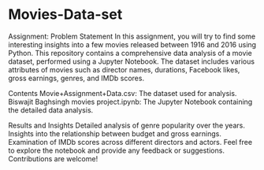 # Movies-Data-set
Assignment: Problem Statement
In this assignment, you will try to find some interesting insights into a few movies released between 1916 and 2016 using Python.
This repository contains a comprehensive data analysis of a movie dataset, performed using a Jupyter Notebook. The dataset includes various attributes of movies such as director names, durations, Facebook likes, gross earnings, genres, and IMDb scores.

Contents
Movie+Assignment+Data.csv: The dataset used for analysis.
Biswajit Baghsingh movies project.ipynb: The Jupyter Notebook containing the detailed data analysis.

Results and Insights
Detailed analysis of genre popularity over the years.
Insights into the relationship between budget and gross earnings.
Examination of IMDb scores across different directors and actors.
Feel free to explore the notebook and provide any feedback or suggestions. Contributions are welcome!

